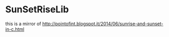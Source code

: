 SunSetRiseLib
=============

this is a mirror of http://pointofint.blogspot.it/2014/06/sunrise-and-sunset-in-c.html
